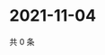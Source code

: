 # 2021-11-04

共 0 条

<!-- BEGIN WEIBO -->
<!-- 最后更新时间 Thu Nov 04 2021 03:11:45 GMT+0800 (China Standard Time) -->

<!-- END WEIBO -->
